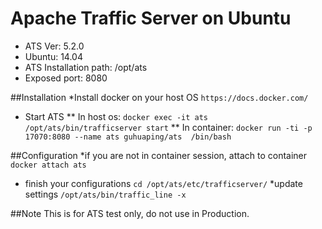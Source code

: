 # Apache Traffic Server on Ubuntu
* ATS Ver: 5.2.0
* Ubuntu: 14.04
* ATS Installation path: /opt/ats
* Exposed port: 8080


##Installation
*Install docker on your host OS
```https://docs.docker.com/```
* Start ATS
** In host os: 
```docker exec -it ats /opt/ats/bin/trafficserver start```
** In container:
```docker run -ti -p 17070:8080 --name ats guhuaping/ats  /bin/bash```


##Configuration
*if you are not in container session, attach to container
```docker attach ats```
* finish your configurations
```cd /opt/ats/etc/trafficserver/```
*update settings
```/opt/ats/bin/traffic_line -x```

##Note
This is for ATS test only, do not use in Production.


